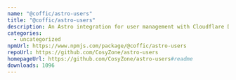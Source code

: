 ```yaml
---
name: "@coffic/astro-users"
title: "@coffic/astro-users"
description: An Astro integration for user management with Cloudflare D1 database
categories:
  - uncategorized
npmUrl: https://www.npmjs.com/package/@coffic/astro-users
repoUrl: https://github.com/CosyZone/astro-users
homepageUrl: https://github.com/CosyZone/astro-users#readme
downloads: 1096
---
```


